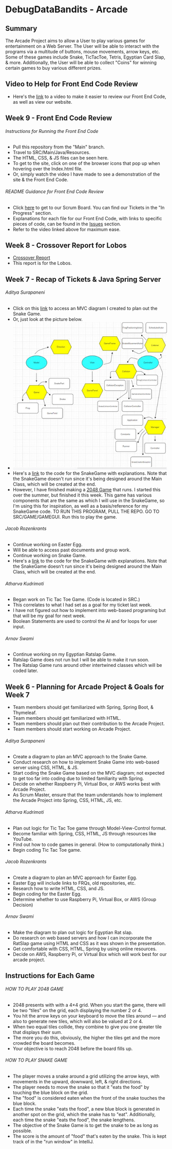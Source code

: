 # DebugDataBandits - Arcade

## Summary

The Arcade Project aims to allow a User to play various games for entertainment on a Web Server. The User will be able to interact with the programs via a multitude of buttons, mouse movements, arrow keys, etc. Some of these games include Snake, TicTacToe, Tetris, Egyptian Card Slap, & more. Additionally, the User will be able to collect "Coins" for winning certain games to buy various different prizes.

## Video to Help for Front End Code Review

- Here's the [link](https://drive.google.com/file/d/1rCQBUDdtYkdoj0octsQ7VFDOvjsz-huU/view?usp=sharing) to a video to make it easier to review our Front End Code, as well as view our website.

## Week 9 - Front End Code Review

###### Instructions for Running the Front End Code

- Pull this repository from the "Main" branch.
- Travel to SRC/Main/Java/Resources.
- The HTML, CSS, & JS files can be seen here.
- To get to the site, click on one of the browser icons that pop up when hovering over the Index.html file.
- Or, simply watch the video I have made to see a demonstration of the site & the Front End Code.

###### README Guidance for Front End Code Review
- Click [here](https://github.com/AdityaS1426/DebugDataBandits-Arcade/projects/1) to get to our Scrum Board. You can find our Tickets in the "In Progress" section.
- Explanations for each file for our Front End Code, with links to specific pieces of code, can be found in the [Issues](https://github.com/AdityaS1426/DebugDataBandits-Arcade/issues) section.
- Refer to the video linked above for maximum ease.

## Week 8 - Crossover Report for Lobos

- [Crossover Report](https://docs.google.com/document/d/19JLfSixhBN15SpbxNbiKRWqId3anlblvXBnik8T99X4/edit?usp=sharing)
- This report is for the Lobos.

## Week 7 - Recap of Tickets & Java Spring Server

###### Aditya Surapaneni

- Click on this [link](https://drive.google.com/file/d/17y1B-VN6N9yavHkoa137qIdPxo7I_Ovl/view?usp=sharing) to access an MVC diagram I created to plan out the Snake Game.
- Or, just look at the picture below.
- ![](SnakeMVCDiagram.JPG)
- Here's a [link](https://github.com/AdityaS1426/DebugDataBandits-Arcade/issues) to the code for the SnakeGame with explanations. Note that the SnakeGame doesn't run since it's being designed around the Main Class, which will be created at the end.
- However, I have finished making a [2048 Game](https://github.com/AdityaS1426/DebugDataBandits-Arcade/tree/main/SRC/Game) that runs. I started this over the summer, but finished it this week. This game has various components that are the same as which I will use in the SnakeGame, so I'm using this for inspiration, as well as a basis/reference for my SnakeGame code. TO RUN THIS PROGRAM, PULL THE REPO. GO TO SRC/GAME/GAMEGUI. Run this to play the game.

###### Jacob Rozenkrants
- Continue working on Easter Egg.
- Will be able to access past documents and group work.
- Continue working on Snake Game.
- Here's a [link](https://github.com/AdityaS1426/DebugDataBandits-Arcade/issues) to the code for the SnakeGame with explanations. Note that the SnakeGame doesn't run since it's being designed around the Main Class, which will be created at the end.

###### Atharva Kudrimoti
- Began work on Tic Tac Toe Game. (Code is located in SRC.)
- This correlates to what I had set as a goal for my ticket last week.
- I have not figured out how to implement into web-based programing but that will be my goal for next week.
- Boolean Statements are used to control the AI and for loops for user input.

###### Arnav Swami
- Continue working on my Egyptian Ratslap Game.
- Ratslap Game does not run but I will be able to make it run soon.
- The Ratslap Game runs around other intertwined classes which will be coded later.

## Week 6 - Planning for Arcade Project & Goals for Week 7

- Team members should get familiarized with Spring, Spring Boot, & Thymeleaf.
- Team members should get familiarized with HTML.
- Team members should plan out their contribution to the Arcade Project.
- Team members should start working on Arcade Project.

###### Aditya Surapaneni

- Create a diagram to plan an MVC approach to the Snake Game.
- Conduct research on how to implement Snake Game into web-based server using CSS, HTML, & JS.
- Start coding the Snake Game based on the MVC diagram; not expected to get too far into coding due to limited familiarity with Spring.
- Decide on whether Raspberry Pi, Virtual Box, or AWS works best with Arcade Project.
- As Scrum Master, ensure that the team understands how to implement the Arcade Project into Spring, CSS, HTML, JS, etc.

###### Atharva Kudrimoti

- Plan out logic for Tic Tac Toe game through Model-View-Control format.
- Become familiar with Spring, CSS, HTML, JS through resources like YouTube.
- Find out how to code games in general. (How to computationally think.)
- Begin coding Tic Tac Toe game.

###### Jacob Rozenkrants

- Create a diagram to plan an MVC approach for Easter Egg.
- Easter Egg will include links to FRQs, old repositories, etc.
- Research how to write HTML, CSS, and JS.
- Begin coding for the Easter Egg.
- Determine whether to use Raspberry Pi, Virtual Box, or AWS (Group Decision)

###### Arnav Swami

- Make the diagram to plan out logic for Egyptian Rat slap. 
- Do research on web based servers and how I 
   can incorporate the RatSlap game using HTML 
   and CSS as it was shown in the presentation.
- Get comfortable with CSS, HTML, Spring by using online 
   resources.
 - Decide on AWS, Raspberry Pi, or Virtual Box which will 
   work best for our arcade project.
   
## Instructions for Each Game

###### HOW TO PLAY 2048 GAME

- 2048 presents with with a 4×4 grid. When you start the game, there will be two “tiles” on the grid, each displaying the number 2 or 4. 
- You hit the arrow keys on your keyboard to move the tiles around — and also to generate new tiles, which will also be valued at 2 or 4.
- When two equal tiles collide, they combine to give you one greater tile that displays their sum.
- The more you do this, obviously, the higher the tiles get and the more crowded the board becomes.
- Your objective is to reach 2048 before the board fills up.

###### HOW TO PLAY SNAKE GAME

- The player moves a snake around a grid utilizing the arrow keys, with movements in the upward, downward, left, & right directions.
- The player needs to move the snake so that it "eats the food" by touching the blue block on the grid.
- The "food" is considered eaten when the front of the snake touches the blue block.
- Each time the snake "eats the food", a new blue block is generated in another spot on the grid, which the snake has to "eat". Additionally, each time the snake "eats the food", the snake lengthens.
- The objective of the Snake Game is to get the snake to be as long as possible.
- The score is the amount of "food" that's eaten by the snake. This is kept track of in the "run window" in IntelliJ.


